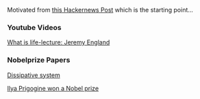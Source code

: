 
Motivated from
[this Hackernews Post](https://news.ycombinator.com/item?id=22849554)
which is the starting point...

### Youtube Videos

[What is life-lecture: Jeremy England](https://www.youtube.com/watch?v=e91D5UAz-f4)

### Nobelprize Papers

[Dissipative system](https://en.m.wikipedia.org/wiki/Dissipative_system)

[Ilya Prigogine won a Nobel prize](https://www.nobelprize.org/uploads/2018/06/prigogine-lecture.pdf)
